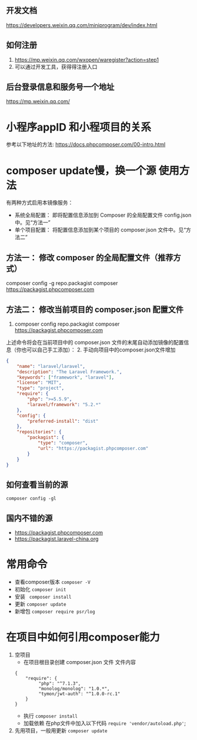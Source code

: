 
## 开发文档
https://developers.weixin.qq.com/miniprogram/dev/index.html
## 如何注册
1. https://mp.weixin.qq.com/wxopen/waregister?action=step1
2. 可以通过开发工具，获得得注册入口

## 后台登录信息和服务号一个地址
https://mp.weixin.qq.com/

# 小程序appID 和小程项目的关系

参考以下地址的方法:
https://docs.phpcomposer.com/00-intro.html
# composer update慢，换一个源 使用方法
有两种方式启用本镜像服务：
- 系统全局配置： 即将配置信息添加到 Composer 的全局配置文件 config.json 中。见“方法一”
- 单个项目配置： 将配置信息添加到某个项目的 composer.json 文件中。见“方法二”


## 方法一： 修改 composer 的全局配置文件（推荐方式）


composer config -g repo.packagist composer https://packagist.phpcomposer.com

## 方法二： 修改当前项目的 composer.json 配置文件
 1. composer config repo.packagist composer https://packagist.phpcomposer.com

上述命令将会在当前项目中的 composer.json 文件的末尾自动添加镜像的配置信息（你也可以自己手工添加）：
2. 手动向项目中的composer.json文件增加
```json
{
    "name": "laravel/laravel",
    "description": "The Laravel Framework.",
    "keywords": ["framework", "laravel"],
    "license": "MIT",
    "type": "project",
    "require": {
        "php": ">=5.5.9",
        "laravel/framework": "5.2.*"
    },
    "config": {
        "preferred-install": "dist"
    },
    "repositories": {
        "packagist": {
            "type": "composer",
            "url": "https://packagist.phpcomposer.com"
        }
    }
}
```

## 如何查看当前的源
`composer config -gl`
## 国内不错的源
- https://packagist.phpcomposer.com
- https://packagist.laravel-china.org

# 常用命令
- 查看composer版本 `composer -V` 
- 初始化 `composer init` 
- 安装 ` composer install`
- 更新 `composer update`
- 新增包 `composer require psr/log`

# 在项目中如何引用composer能力
1. 空项目
    -  在项目根目录创建 composer.json 文件
    文件内容
    ```
    {
        "require": {
             "php": "^7.1.3",
             "monolog/monolog": "1.0.*",            
             "tymon/jwt-auth": "^1.0.0-rc.1"
        }
    }
    ```
    - 执行 `composer install`
    - 加载依赖 在php文件中加入以下代码 `require 'vendor/autoload.php'`;
2. 先用项目，一般用更新 `composer update`